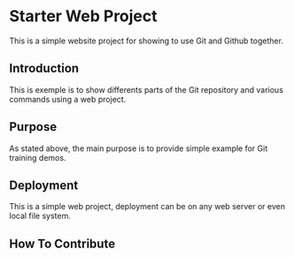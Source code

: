 # Starter Web Project

This is a simple website project for showing to use Git and Github together.

## Introduction

This is exemple is to show differents parts of the Git repository and various commands using a web project.

## Purpose

As stated above, the main purpose is to provide simple example for Git training demos.

## Deployment

This is a simple web project, deployment can be on any web server or even local file system.

## How To Contribute 

